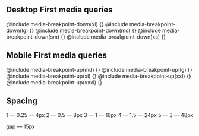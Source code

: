 ## Desktop First media queries
<!-- @include media-breakpoint-down(xxxl) {} -->
<!-- @include media-breakpoint-down(xxl) {} -->
@include media-breakpoint-down(xl) {}
@include media-breakpoint-down(lg) {}
@include media-breakpoint-down(md) {}
@include media-breakpoint-down(sm) {}
@include media-breakpoint-down(xs) {}

## Mobile First media queries
<!-- @include media-breakpoint-up(xs) {} -->
<!-- @include media-breakpoint-up(sm) {} -->
@include media-breakpoint-up(md) {}
@include media-breakpoint-up(lg) {}
@include media-breakpoint-up(xl) {}
@include media-breakpoint-up(xxl) {}
@include media-breakpoint-up(xxxl) {}

## Spacing
1 — 0.25 — 4px
2 — 0.5  — 8px
3 — 1    — 16px
4 — 1.5  — 24px
5 — 3    — 48px
<!-- 6 — 4    — 64px -->
<!-- 7 — 5    — 80px -->
gap — 15px